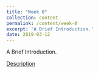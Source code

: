 ```yaml
---
title: "Week 0"
collection: content
permalink: /content/week-0
excerpt: 'A Brief Introduction.'
date: 2019-03-12
---
```

A Brief Introduction.

[Description](files/papers/Description.docx)
